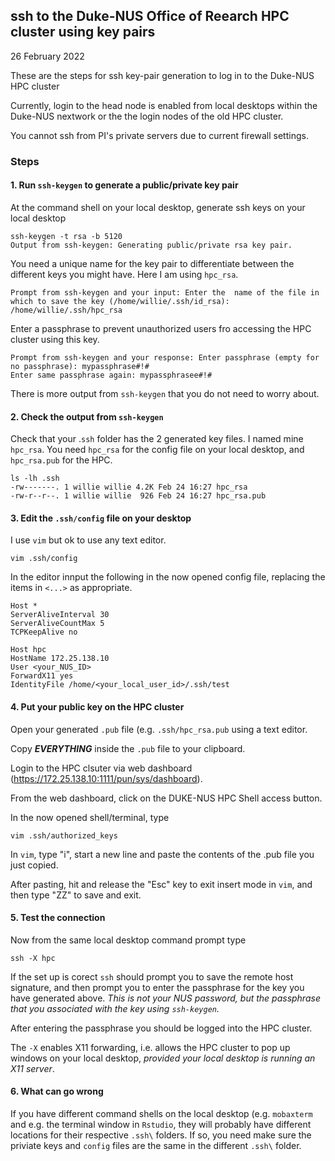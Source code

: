 ## ssh to the Duke-NUS Office of Reearch HPC cluster using key pairs

26 February 2022

These are the steps for ssh key-pair generation to log in to the Duke-NUS HPC cluster

Currently, login to the head node is enabled from local desktops within the Duke-NUS nextwork or the 
the login nodes of the old HPC cluster.

You cannot ssh from PI's private servers due to current firewall settings.

### Steps

#### 1. Run `ssh-keygen` to generate a public/private key pair

At the command shell on your local desktop, generate ssh keys on your local desktop

```
ssh-keygen -t rsa -b 5120
Output from ssh-keygen: Generating public/private rsa key pair.
```

You need a unique name for the key pair to differentiate between the different keys you might have. Here I am using `hpc_rsa`.

```
Prompt from ssh-keygen and your input: Enter the  name of the file in which to save the key (/home/willie/.ssh/id_rsa): /home/willie/.ssh/hpc_rsa
```

Enter a passphrase to prevent unauthorized users fro accessing the HPC cluster using this key.

```
Prompt from ssh-keygen and your response: Enter passphrase (empty for no passphrase): mypassphrase#!#
Enter same passphrase again: mypassphrasee#!#
```

There is more output from `ssh-keygen` that you do not need to worry about.

#### 2. Check the output from `ssh-keygen`

Check that your .`ssh` folder has the 2 generated key files. I named mine `hpc_rsa`. 
You need `hpc_rsa` for the config file on your local desktop,
and `hpc_rsa.pub` for the HPC.

```
ls -lh .ssh
-rw-------. 1 willie willie 4.2K Feb 24 16:27 hpc_rsa
-rw-r--r--. 1 willie willie  926 Feb 24 16:27 hpc_rsa.pub
```

#### 3. Edit the `.ssh/config` file on your desktop

I use `vim` but ok to use any text editor.

```
vim .ssh/config
```

In the editor innput the following in the now opened config file, 
replacing the items in `<...>` as appropriate.
```
Host *
ServerAliveInterval 30
ServerAliveCountMax 5
TCPKeepAlive no

Host hpc    
HostName 172.25.138.10
User <your_NUS_ID>
ForwardX11 yes
IdentityFile /home/<your_local_user_id>/.ssh/test
```

#### 4. Put your public key on the HPC cluster

Open your generated `.pub` file (e.g. `.ssh/hpc_rsa.pub` using a text editor.

Copy ***EVERYTHING*** inside the `.pub` file to your clipboard.

Login to the HPC clsuter via web dashboard (https://172.25.138.10:1111/pun/sys/dashboard).

From the web dashboard, click on the DUKE-NUS HPC Shell access button.

In the now opened shell/terminal, type 
```
vim .ssh/authorized_keys
```
In `vim`, type "i", start a new line and paste the contents of the .pub file you just copied.

After pasting, hit and release the "Esc" key to exit insert mode in `vim`,
and then type "ZZ" to save and exit.

#### 5. Test the connection

Now from the same local desktop command prompt type
```
ssh -X hpc
```

If the set up is corect `ssh` should 
prompt you to save the remote host signature, and 
then prompt
you to enter the passphrase for the key you have
generated above.  *This is not your NUS password, but the
passphrase that you associated with the key using `ssh-keygen`.*

After entering the passphrase 
you should be logged into the HPC cluster.

The `-X` enables X11 forwarding, i.e. allows the HPC cluster to pop up windows on 
your local desktop, *provided your local desktop is running an X11 server*.

#### 6. What can go wrong

If you have different command shells on the local desktop (e.g. `mobaxterm` and e.g. the terminal window
in `Rstudio`, they will probably have different locations for their respective `.ssh\` folders. If so, you need
make sure the priviate keys and `config` files are the same in the different `.ssh\` folder.

